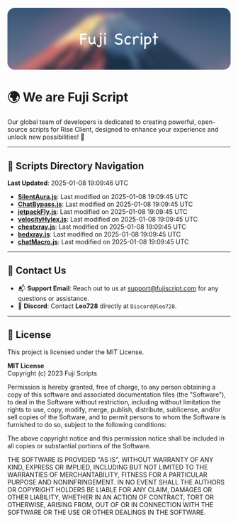 ![Banner](.github/b.webp)

# 🌍 **We are Fuji Script**

Our global team of developers is dedicated to creating powerful, open-source scripts for Rise Client, designed to enhance your experience and unlock new possibilities! 🌟

---
<!-- SCRIPTS_NAVIGATION_START -->
## 📂 **Scripts Directory Navigation**

**Last Updated**: 2025-01-08 19:09:46 UTC

- **[SilentAura.js](scripts/SilentAura.js)**: Last modified on 2025-01-08 19:09:45 UTC
- **[ChatBypass.js](scripts/ChatBypass.js)**: Last modified on 2025-01-08 19:09:45 UTC
- **[jetpackFly.js](scripts/jetpackFly.js)**: Last modified on 2025-01-08 19:09:45 UTC
- **[velocityHylex.js](scripts/velocityHylex.js)**: Last modified on 2025-01-08 19:09:45 UTC
- **[chestxray.js](scripts/chestxray.js)**: Last modified on 2025-01-08 19:09:45 UTC
- **[bedxray.js](scripts/bedxray.js)**: Last modified on 2025-01-08 19:09:45 UTC
- **[chatMacro.js](scripts/chatMacro.js)**: Last modified on 2025-01-08 19:09:45 UTC

<!-- SCRIPTS_NAVIGATION_END -->

---

## 💬 **Contact Us**  
- 📬 **Support Email**: Reach out to us at [support@fujiscript.com](mailto:support@fujiscript.com) for any questions or assistance.  
- 💬 **Discord**: Contact **Leo728** directly at `Discord@leo728`.

---

## 📜 **License**

This project is licensed under the MIT License.  

**MIT License**  
Copyright (c) 2023 Fuji Scripts  

Permission is hereby granted, free of charge, to any person obtaining a copy of this software and associated documentation files (the "Software"), to deal in the Software without restriction, including without limitation the rights to use, copy, modify, merge, publish, distribute, sublicense, and/or sell copies of the Software, and to permit persons to whom the Software is furnished to do so, subject to the following conditions:  

The above copyright notice and this permission notice shall be included in all copies or substantial portions of the Software.  

THE SOFTWARE IS PROVIDED "AS IS", WITHOUT WARRANTY OF ANY KIND, EXPRESS OR IMPLIED, INCLUDING BUT NOT LIMITED TO THE WARRANTIES OF MERCHANTABILITY, FITNESS FOR A PARTICULAR PURPOSE AND NONINFRINGEMENT. IN NO EVENT SHALL THE AUTHORS OR COPYRIGHT HOLDERS BE LIABLE FOR ANY CLAIM, DAMAGES OR OTHER LIABILITY, WHETHER IN AN ACTION OF CONTRACT, TORT OR OTHERWISE, ARISING FROM, OUT OF OR IN CONNECTION WITH THE SOFTWARE OR THE USE OR OTHER DEALINGS IN THE SOFTWARE.  
